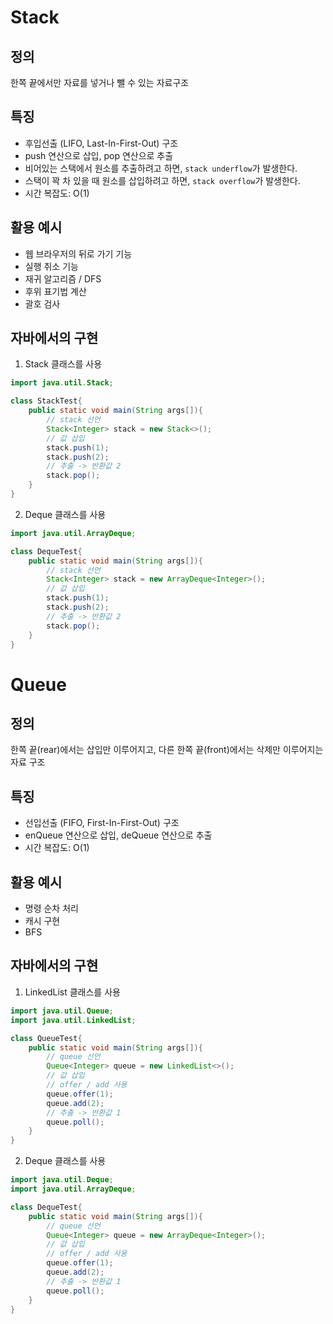 # Stack
## 정의
한쪽 끝에서만 자료를 넣거나 뺄 수 있는 자료구조
## 특징
- 후입선출 (LIFO, Last-In-First-Out) 구조
- push 연산으로 삽입, pop 연산으로 추출
- 비어있는 스택에서 원소를 추출하려고 하면, `stack underflow`가 발생한다.
- 스택이 꽉 차 있을 때 원소를 삽입하려고 하면, `stack overflow`가 발생한다.
- 시간 복잡도: O(1)
## 활용 예시
- 웹 브라우저의 뒤로 가기 기능
- 실행 취소 기능
- 재귀 알고리즘 / DFS
- 후위 표기법 계산
- 괄호 검사
## 자바에서의 구현
1. Stack 클래스를 사용
```java
import java.util.Stack;

class StackTest{
    public static void main(String args[]){
        // stack 선언
        Stack<Integer> stack = new Stack<>();
        // 값 삽입
        stack.push(1);
        stack.push(2);
        // 추출 -> 반환값 2
        stack.pop();
    }
}
```
2. Deque 클래스를 사용
```java
import java.util.ArrayDeque;

class DequeTest{
    public static void main(String args[]){
        // stack 선언
        Stack<Integer> stack = new ArrayDeque<Integer>();
        // 값 삽입
        stack.push(1);
        stack.push(2);
        // 추출 -> 반환값 2
        stack.pop();
    }
}
```

# Queue
## 정의
한쪽 끝(rear)에서는 삽입만 이루어지고, 다른 한쪽 끝(front)에서는 삭제만 이루어지는 자료 구조
## 특징
- 선입선출 (FIFO, First-In-First-Out) 구조
- enQueue 연산으로 삽입, deQueue 연산으로 추출
- 시간 복잡도: O(1)
## 활용 예시
- 명령 순차 처리
- 캐시 구현
- BFS
## 자바에서의 구현
1. LinkedList 클래스를 사용
```java
import java.util.Queue;
import java.util.LinkedList;

class QueueTest{
    public static void main(String args[]){
        // queue 선언
        Queue<Integer> queue = new LinkedList<>();
        // 값 삽입
        // offer / add 사용
        queue.offer(1);
        queue.add(2);
        // 추출 -> 반환값 1
        queue.poll();
    }
}
```
2. Deque 클래스를 사용
```java
import java.util.Deque;
import java.util.ArrayDeque;

class DequeTest{
    public static void main(String args[]){
        // queue 선언
        Queue<Integer> queue = new ArrayDeque<Integer>();
        // 값 삽입
        // offer / add 사용
        queue.offer(1);
        queue.add(2);
        // 추출 -> 반환값 1
        queue.poll();
    }
}
```


